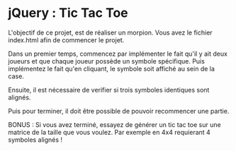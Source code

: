 # jQuery : Tic Tac Toe

L'objectif de ce projet, est de réaliser un morpion. 
Vous avez le fichier index.html afin de commencer le projet.

Dans un premier temps, commencez par implémenter le fait qu'il y ait deux joueurs et que chaque joueur possède un symbole spécifique. 
Puis implémentez le fait qu'en cliquant, le symbole soit affiché au sein de la case. 

Ensuite, il est nécessaire de verifier si trois symboles identiques sont alignés. 

Puis pour terminer, il doit être possible de pouvoir recommencer une partie. 

BONUS : Si vous avez terminé, essayez de générer un tic tac toe sur une matrice de la taille que vous voulez. Par exemple en 4x4 requierant 4 symboles alignés ! 

